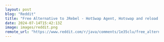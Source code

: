 ```yaml
---
layout: post
blog: "Reddit"
title: "Free Alternative to JRebel - HotSwap Agent, Hotswap and reload classes (JVM Debug Tool)"
date: 2024-07-14T15:42:13Z
image: images/reddit.png
remote_url: "https://www.reddit.com/r/java/comments/1e35clu/free_alternative_to_jrebel_hotswap_agent_hotswap/"
---
```


